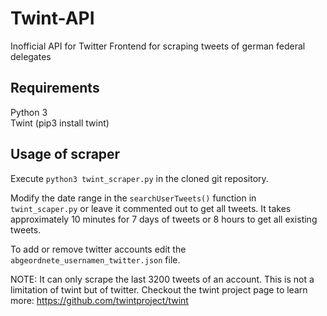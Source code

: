 # Twint-API
Inofficial API for Twitter Frontend for scraping tweets of german federal delegates

## Requirements

Python 3  
Twint (pip3 install twint)

## Usage of scraper

Execute `python3 twint_scraper.py` in the cloned git repository.  

Modify the date range in the `searchUserTweets()` function in `twint_scaper.py` or leave it commented out to get all tweets. It takes approximately 10 minutes for 7 days of tweets or 8 hours to get all existing tweets. 

To add or remove twitter accounts edit the `abgeordnete_usernamen_twitter.json` file.  

NOTE: It can only scrape the last 3200 tweets of an account. This is not a limitation of twint but of twitter. Checkout the twint project page to learn more: https://github.com/twintproject/twint
